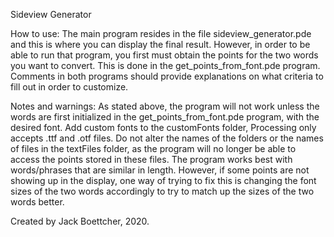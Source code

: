 Sideview Generator

How to use:
The main program resides in the file sideview_generator.pde and this is where you can display the final result. However, in order to be able to run that program, you first must obtain the points for the two words you want to convert. This is done in the get_points_from_font.pde program. Comments in both programs should provide explanations on what criteria to fill out in order to customize.

Notes and warnings:
As stated above, the program will not work unless the words are first initialized in the get_points_from_font.pde program, with the desired font.
Add custom fonts to the customFonts folder, Processing only accepts .ttf and .otf files.
Do not alter the names of the folders or the names of files in the textFiles folder, as the program will no longer be able to access the points stored in these files.
The program works best with words/phrases that are similar in length. However, if some points are not showing up in the display, one way of trying to fix this is changing the font sizes of the two words accordingly to try to match up the sizes of the two words better.

Created by Jack Boettcher, 2020.